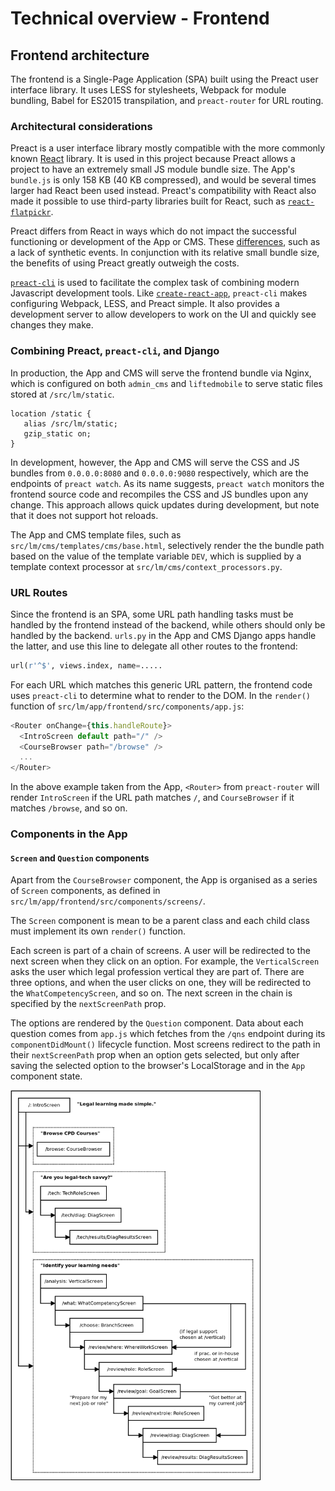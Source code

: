 # Technical overview - Frontend

## Frontend architecture

The frontend is a Single-Page Application (SPA) built using the Preact user
interface library. It uses LESS for stylesheets, Webpack for module bundling,
Babel for ES2015 transpilation, and `preact-router` for URL routing.

<!--TODO: how to add a new route, relationship between urls.py and preact-router -->

### Architectural considerations

Preact is a user interface library mostly compatible with the more commonly
known [React](https://reactjs.org) library. It is used in this project because
Preact allows a project to have an extremely small JS module bundle size. The
App's `bundle.js` is only 158 KB (40 KB compressed), and would be several times
larger had React been used instead. Preact's compatibility with React also made
it possible to use third-party libraries built for React, such as
[`react-flatpickr`](https://www.npmjs.com/package/react-flatpickr).

Preact differs from React in ways which do not impact the successful
functioning or development of the App or CMS. These
[differences](https://preactjs.com/guide/differences-to-react), such as a lack
of synthetic events. In conjunction with its relative small bundle size, the
benefits of using Preact greatly outweigh the costs.

[`preact-cli`](https://github.com/developit/preact-cli) is used to facilitate
the complex task of combining modern Javascript development tools.  Like
[`create-react-app`](https://github.com/facebook/create-react-app), `preact-cli`
makes configuring Webpack, LESS, and Preact simple. It also provides a
development server to allow developers to work on the UI and quickly see
changes they make.

### Combining Preact, `preact-cli`, and Django

In production, the App and CMS will serve the frontend bundle via Nginx, which
is configured on both `admin_cms` and `liftedmobile` to serve static files
stored at `/src/lm/static`.

```
location /static {
   alias /src/lm/static;
   gzip_static on;
}
```

In development, however, the App and CMS will serve the CSS and JS bundles from
`0.0.0.0:8080` and `0.0.0.0:9080` respectively, which are the endpoints of
`preact watch`.  As its name suggests, `preact watch` monitors the frontend
source code and recompiles the CSS and JS bundles upon any change. This
approach allows quick updates during development, but note that it does not
support hot reloads.

The App and CMS template files, such as `src/lm/cms/templates/cms/base.html`,
selectively render the the bundle path based on the value of the template
variable `DEV`, which is supplied by a template context processor at
`src/lm/cms/context_processors.py`.

### URL Routes

Since the frontend is an SPA, some URL path handling tasks must be handled by
the frontend instead of the backend, while others should only be handled by the
backend. `urls.py` in the App and CMS Django apps handle the latter, and use
this line to delegate all other routes to the frontend:

```python
url(r'^$', views.index, name=.....
```

For each URL which matches this generic URL pattern, the frontend code uses
`preact-cli` to determine what to render to the DOM. In the `render()` function
of `src/lm/app/frontend/src/components/app.js`:

```javascript
<Router onChange={this.handleRoute}>
  <IntroScreen default path="/" />
  <CourseBrowser path="/browse" /> 
  ...
</Router>
```

In the above example taken from the App, `<Router>` from `preact-router` will
render `IntroScreen` if the URL path matches `/`, and `CourseBrowser` if it
matches `/browse`, and so on.

### Components in the App

#### `Screen` and `Question` components

Apart from the `CourseBrowser` component, the App is organised as a series of
`Screen` components, as defined in
`src/lm/app/frontend/src/components/screens/`.

The `Screen` component is mean to be a parent class and each child class must
implement its own `render()` function.

Each screen is part of a chain of screens. A user will be redirected to the
next screen when they click on an option. For example, the `VerticalScreen`
asks the user which legal profession vertical they are part of. There are three
options, and when the user clicks on one, they will be redirected to the
`WhatCompetencyScreen`, and so on. The next screen in the chain is specified by
the `nextScreenPath` prop.

The options are rendered by the `Question` component. Data about each question
comes from `app.js` which fetches from the `/qns` endpoint during its
`componentDidMount()` lifecycle function. Most screens redirect to the path in
their `nextScreenPath` prop when an option gets selected, but only after saving
the selected option to the browser's LocalStorage and in the `App` component
state. 

<a href="./images/app_frontend.png" target="_blank">
    <img src="./images/app_frontend.png" width=400 />
</a>
